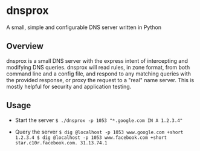 # dnsprox

A small, simple and configurable DNS server written in Python

## Overview

dnsprox is a small DNS server with the express intent of intercepting and modifying DNS queries. dnsprox will read rules, in zone format, from both command line and a config file, and respond to any matching queries with the provided response, or proxy the request to a "real" name server. This is mostly helpful for security and application testing.

## Usage

*	Start the server
``
$ ./dnsprox -p 1053 "*.google.com IN A 1.2.3.4"
``

*	Query the server
``
$ dig @localhost -p 1053 www.google.com +short
1.2.3.4
$ dig @localhost -p 1053 www.facebook.com +short
star.c10r.facebook.com.
31.13.74.1
``